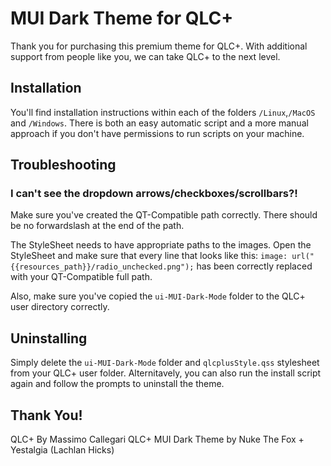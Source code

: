 # MUI Dark Theme for QLC+

Thank you for purchasing this premium theme for QLC+. With additional support from people like you, we can take QLC+ to the next level.

## Installation

You'll find installation instructions within each of the folders `/Linux`,`/MacOS` and `/Windows`. There is both an easy automatic script and a more manual approach if you don't have permissions to run scripts on your machine.

## Troubleshooting
### I can't see the dropdown arrows/checkboxes/scrollbars?!
Make sure you've created the QT-Compatible path correctly. There should be no forwardslash at the end of the path.

The StyleSheet needs to have appropriate paths to the images. Open the StyleSheet and make sure that every line that looks like this: `image: url("{{resources_path}}/radio_unchecked.png");` has been correctly replaced with your QT-Compatible full path.

Also, make sure you've copied the `ui-MUI-Dark-Mode` folder to the QLC+ user directory correctly. 

## Uninstalling
Simply delete the `ui-MUI-Dark-Mode` folder and `qlcplusStyle.qss` stylesheet from your QLC+ user folder. Alternitavely, you can also run the install script again and follow the prompts to uninstall the theme.


## Thank You!
QLC+ By Massimo Callegari
QLC+ MUI Dark Theme by Nuke The Fox + Yestalgia (Lachlan Hicks)
